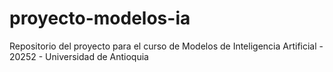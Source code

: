 # proyecto-modelos-ia
Repositorio del proyecto para el curso de Modelos de Inteligencia Artificial - 20252 - Universidad de Antioquia
